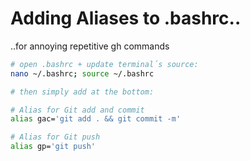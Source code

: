 # Adding Aliases to .bashrc..

..for annoying repetitive gh commands

```bash
# open .bashrc + update terminal´s source:
nano ~/.bashrc; source ~/.bashrc

# then simply add at the bottom:

# Alias for Git add and commit
alias gac='git add . && git commit -m'

# Alias for Git push
alias gp='git push'
```
